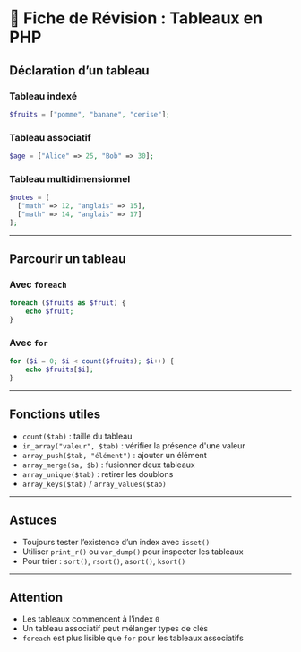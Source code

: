 # 📝 Fiche de Révision : Tableaux en PHP

## Déclaration d’un tableau

### Tableau indexé

```php
$fruits = ["pomme", "banane", "cerise"];
```

### Tableau associatif

```php
$age = ["Alice" => 25, "Bob" => 30];
```

### Tableau multidimensionnel

```php
$notes = [
  ["math" => 12, "anglais" => 15],
  ["math" => 14, "anglais" => 17]
];
```

---

## Parcourir un tableau

### Avec `foreach`

```php
foreach ($fruits as $fruit) {
    echo $fruit;
}
```

### Avec `for`

```php
for ($i = 0; $i < count($fruits); $i++) {
    echo $fruits[$i];
}
```

---

## Fonctions utiles

- `count($tab)` : taille du tableau
- `in_array("valeur", $tab)` : vérifier la présence d'une valeur
- `array_push($tab, "élément")` : ajouter un élément
- `array_merge($a, $b)` : fusionner deux tableaux
- `array_unique($tab)` : retirer les doublons
- `array_keys($tab)` / `array_values($tab)`

---

## Astuces

- Toujours tester l’existence d’un index avec `isset()`
- Utiliser `print_r()` ou `var_dump()` pour inspecter les tableaux
- Pour trier : `sort()`, `rsort()`, `asort()`, `ksort()`

---

## Attention

- Les tableaux commencent à l’index `0`
- Un tableau associatif peut mélanger types de clés
- `foreach` est plus lisible que `for` pour les tableaux associatifs
